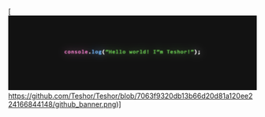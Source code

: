[![Header](https://github.com/Teshor/Teshor/blob/7063f9320db13b66d20d81a120ee224166844148/github_banner.png)https://github.com/Teshor/Teshor/blob/7063f9320db13b66d20d81a120ee224166844148/github_banner.png)]
